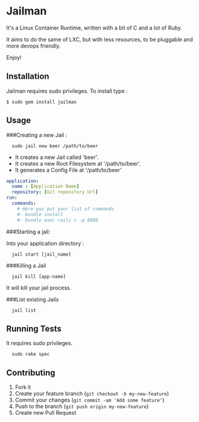 # Jailman

It's a Linux Container Runtime, written with a bit of C and a lot of Ruby.

It aims to do the same of LXC, but with less resources, to be pluggable and
more devops friendly.

Enjoy!

## Installation

Jailman requires sudo privileges. To install type :

    $ sudo gem install jailman

## Usage

###Creating a new Jail :


```
  sudo jail new beer /path/to/beer
```

* It creates a new Jail called 'beer'.
* It creates a new Root Filesystem at '/path/to/beer'.
* It generates a Config File at '/path/to/beer'

``` yaml
application:
  name : [Application Name]
  repository: [Git repository Url]
run:
  commands:
    # Here you put your list of commands
    #- bundle install
    #- bundle exec rails s -p 8888
```

###Starting a jail:

Into your application directory :

```
  jail start [jail_name]
```

###Killing a Jail

```
  jail kill [app-name]
```

It will kill your jail process.

###List existing Jails

```
  jail list
```

## Running Tests

It requires sudo privileges.

```
  sudo rake spec
```

## Contributing

1. Fork it
2. Create your feature branch (`git checkout -b my-new-feature`)
3. Commit your changes (`git commit -am 'Add some feature'`)
4. Push to the branch (`git push origin my-new-feature`)
5. Create new Pull Request

